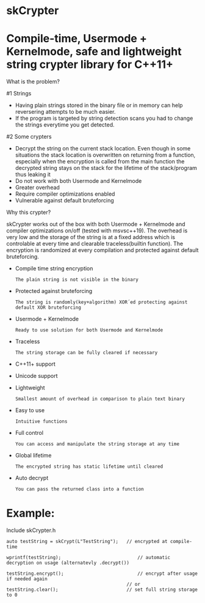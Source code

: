 # skCrypter

# Compile-time, Usermode + Kernelmode, safe and lightweight string crypter library for C++11+

What is the problem?

#1 Strings
- Having plain strings stored in the binary file or in memory can help reversering attempts to be much easier.
- If the program is targeted by string detection scans you had to change the strings everytime you get detected.

#2 Some crypters
- Decrypt the string on the current stack location. Even though in some situations the stack location is overwritten on returning from a function, especially when the encryption is called from the main function the decrypted string stays on the stack for the lifetime of the stack/program thus leaking it
- Do not work with both Usermode and Kernelmode
- Greater overhead
- Require compiler optimizations enabled
- Vulnerable against default bruteforcing

Why this crypter?

skCrypter works out of the box with both Usermode + Kernelmode and compiler optimizations on/off (tested with msvsc++19). The overhead is very low and the storage of the string is at a fixed address which is controlable at every time and clearable traceless(builtin function). The encryption is randomized at every compilation and protected against default bruteforcing.


- Compile time string encryption

      The plain string is not visible in the binary
- Protected against bruteforcing
			
      The string is randomly(key+algorithm) XOR´ed protecting against default XOR bruteforcing
- Usermode + Kernelmode
			
      Ready to use solution for both Usermode and Kernelmode
- Traceless
			
      The string storage can be fully cleared if necessary
- C++11+ support
- Unicode support
- Lightweight
			
      Smallest amount of overhead in comparison to plain text binary
- Easy to use
			
      Intuitive functions
- Full control
			
      You can access and manipulate the string storage at any time
- Global lifetime
			
      The encrypted string has static lifetime until cleared
- Auto decrypt
		
      You can pass the returned class into a function

# Example:

Include skCrypter.h


    auto testString = skCrypt(L"TestString");	// encrypted at compile-time

    wprintf(testString);                            // automatic decryption on usage (alternatevly .decrypt())

    testString.encrypt();	                        // encrypt after usage if needed again
                                                // or                   
    testString.clear();	                        // set full string storage to 0
